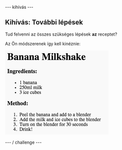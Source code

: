 \--- kihívás \---

## Kihívás: További lépések

Tud felvenni az összes szükséges lépések **az** receptet?

Az Ön módszerenek így kell kinéznie:

![screenshot](images/recipe-more-method.png)

\--- / challenge \---